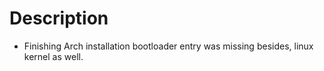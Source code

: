 # Description

- Finishing Arch installation
  bootloader entry was missing 
  besides, linux kernel as well.
    
